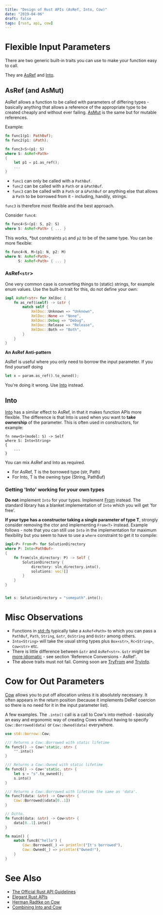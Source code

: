 ```yaml
---
title: "Design of Rust APIs (AsRef, Into, Cow)"
date: "2019-04-06"
draft: false
tags: [rust, api, cow]
---
```


# Flexible Input Parameters

There are two generic built-in traits you can use to make your function easy to call.

They are [AsRef](https://doc.rust-lang.org/std/convert/trait.AsRef.html)
and [Into](https://doc.rust-lang.org/std/convert/trait.Into.html).

## AsRef (and AsMut)

AsRef allows a function to be called with parameters of differing types - basically anything
that allows a reference of the appropriate type to be created cheaply and without ever
failing. [AsMut](https://doc.rust-lang.org/std/convert/trait.AsMut.html)
is the same but for mutable references.

Example:

```rs
fn func1(p1: PathBuf);
fn func2(p1: &Path);

fn func3<S>(p1: S)
where S: AsRef<Path>
{
    let p1 = p1.as_ref();
    ...
}
```

* `func1` can only be called with a `PathBuf`.
* `func2` can be called with a `Path` or a `&PathBuf`.
* `func3` can be called with a `Path` or a `&PathBuf` or anything else
  that allows a `Path` to be borrowed from it - including, handily, strings.

`func3` is therefore most flexible and the best approach.

Consider `func4`:

```rs
fn func4<S>(p1: S, p2: S)
where S: AsRef<Path> { ... }
```

This works, *but constraints `p1` and `p2` to be of the same type. You can be
more flexible:

```rs
fn func4<N, M>(p1: N, p2: M)
where N: AsRef<Path>,
      S: AsRef<Path> { ... }
```

### AsRef`<str`>

One very common case is converting things to (static) strings, for example
enum values. Use the built-in trait for this, do not define your own:

```rs
impl AsRef<str> for XmlDoc {
    fn as_ref(&self) -> &str {
        match self {
            XmlDoc::Unknown => "Unknown",
            XmlDoc::None => "None",
            XmlDoc::Debug => "Debug",
            XmlDoc::Release => "Release",
            XmlDoc::Both => "Both",
        }
    }
}
```

**An AsRef Anti-pattern**

AsRef is useful where you only need to borrow the input parameter. If you find yourself
doing

```rs
let x = param.as_ref().to_owned();
```

You're doing it wrong. Use [Into](https://doc.rust-lang.org/std/convert/trait.Into.html) instead.

## Into
[Into](https://doc.rust-lang.org/std/convert/trait.Into.html)
has a similar effect to AsRef, in that it makes function APIs more flexible. The difference
is that Into is used when you want to **take ownership** of the parameter. This is often used in
constructors, for example:

```
fn new<S>(model: S) -> Self
where S: Into<String>
{
    ...
}
```

You can mix AsRef and Into as required.

* For AsRef<T>, T is the borrowed type (str, Path)
* For Into<T>, T is the owning type (String, PathBuf)

### Getting 'Into' working for your own types
**Do not** implement `Into` for your types. Implement
[From](https://doc.rust-lang.org/std/convert/trait.From.html)
instead. The standard library has a blanket implementation of `Into` which you will get 'for free'.

**If your type has a constructor taking a single parameter of type T**, strongly consider
removing the ctor and implementing `From<T>` instead. Example follows - note that you can still use
`Into` in the implementation for maximum flexibility but you seem to have to use a `where` constraint
to get it to compile:

```rs
impl<P> From<P> for SolutionDirectory
where P: Into<PathBuf>
{
    fn from(sln_directory: P) -> Self {
        SolutionDirectory {
            directory: sln_directory.into(),
            solutions: vec![]
        }
    }
}


let s: SolutionDirectory = "somepath".into();
```


# Misc Observations

* Functions in [std::fs](https://doc.rust-lang.org/1.29.1/std/fs/struct.File.html)
  typically take a `AsRef<Path>` to which you can pass a `PathBuf`,
  `Path`, `String`, `&str`, `OsString` and `OsStr` among others.
* `Into<String>` will take the usual string types plus `Box<str>`, `Rc<String>`,
  `Cow<str>` etc.
* There is little difference between `&str` and `AsRef<str>`. `&str` might be
  [more idiomatic](https://stevedonovan.github.io/rustifications/2018/09/08/common-rust-traits.html) -
  see section 'Reference Conversions - AsRef'.
* The above traits must not fail. Coming soon are
  [TryFrom](https://doc.rust-lang.org/std/convert/trait.TryFrom.html)
  and
  [TryInfo](https://doc.rust-lang.org/std/convert/trait.TryInto.html).



# Cow for Out Parameters

[Cow](https://doc.rust-lang.org/std/borrow/enum.Cow.html)
allows you to put off allocation unless it is absolutely necessary.
It often appears in the return position (because it implements DeRef coercion
so there is no need for it in the input parameter list).

A few examples. The `.into()` call is a call to Cow's into method -
basically an easy and ergonomic way of creating Cows without having to
specify `Cow::Borrowed(data)` or `Cow::Owned(data)` everywhere.


```rs
use std::borrow::Cow;

/// Returns a Cow::Borrowed with static lifetime
fn func5() -> Cow<'static, str> {
    "".into()
}

/// Returns a Cow::Owned with static lifetime
fn func6() -> Cow<'static, str> {
    let s = "s".to_owned();
    s.into()
}

/// Returns a Cow::Borrowed with lifetime the same as 'data'.
fn func7(data: &str) -> Cow<str> {
    Cow::Borrowed(&data[0..1])
}

// Ditto.
fn func8(data: &str) -> Cow<str> {
    data[0..1].into()
}

fn main() {
    match func8("hello") {
        Cow::Borrowed(_) => println!("It's borrowed"),
        Cow::Owned(_) => println!("Owned!"),
    }
}
```

# See Also

* [The Official Rust API Guidelines](https://rust-lang-nursery.github.io/api-guidelines/about.html)
* [Elegant Rust APIs](https://deterministic.space/elegant-apis-in-rust.html)
* [Herman Radtke on Cow](https://hermanradtke.com/2015/05/29/creating-a-rust-function-that-returns-string-or-str.html)
* [Combining Into and Cow](https://jwilm.io/blog/from-str-to-cow/)

